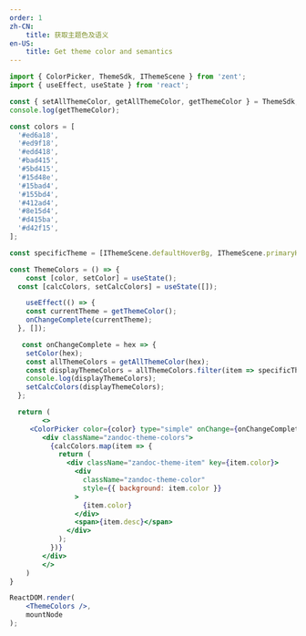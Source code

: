 ```yaml
---
order: 1
zh-CN:
	title: 获取主题色及语义
en-US:
	title: Get theme color and semantics
---
```


```jsx
import { ColorPicker, ThemeSdk, IThemeScene } from 'zent';
import { useEffect, useState } from 'react';

const { setAllThemeColor, getAllThemeColor, getThemeColor } = ThemeSdk;
console.log(getThemeColor);

const colors = [
  '#ed6a18',
  '#ed9f18',
  '#edd418',
  '#bad415',
  '#5bd415',
  '#15d48e',
  '#15bad4',
  '#155bd4',
  '#412ad4',
  '#8e15d4',
  '#d415ba',
  '#d42f15',
];

const specificTheme = [IThemeScene.defaultHoverBg, IThemeScene.primaryHoverBg, IThemeScene.primaryBg, IThemeScene.primaryActiveBg];

const ThemeColors = () => {
	const [color, setColor] = useState();
  const [calcColors, setCalcColors] = useState([]);

	useEffect(() => {
    const currentTheme = getThemeColor();
    onChangeComplete(currentTheme);
  }, []);

   const onChangeComplete = hex => {
    setColor(hex);
    const allThemeColors = getAllThemeColor(hex);
    const displayThemeColors = allThemeColors.filter(item => specificTheme.includes(item.name));
    console.log(displayThemeColors);
    setCalcColors(displayThemeColors);
  };

  return (
		<>
     <ColorPicker color={color} type="simple" onChange={onChangeComplete} presetColors={colors} />
        <div className="zandoc-theme-colors">
          {calcColors.map(item => {
            return (
              <div className="zandoc-theme-item" key={item.color}>
                <div
                  className="zandoc-theme-color"
                  style={{ background: item.color }}
                >
                  {item.color}
                </div>
                <span>{item.desc}</span>
              </div>
            );
          })}
        </div>
		</>
	)
}

ReactDOM.render(
	<ThemeColors />,
	mountNode
);
```
<style>
.zandoc-theme-colors {
  margin-top: 12px;
  display: flex;
  flex-direction: column;
}

.zandoc-theme-item {
  display: flex;
  align-items: center;
}

.zandoc-theme-color {
  width: 80px;
  height: 30px;
  margin: 4px 8px 4px 4px;
  border-radius: 2px;
  display: flex;
  justify-content: center;
  align-items: center;
  color: #000;
}
</style>
